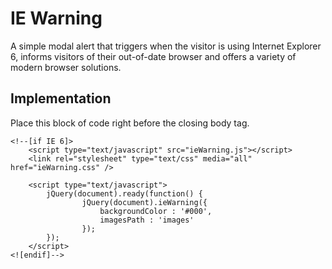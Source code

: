 IE Warning
=============

A simple modal alert that triggers when the visitor is using Internet Explorer 6, informs visitors of their out-of-date browser and offers a variety of modern browser solutions.

Implementation
-------

Place this block of code right before the closing body tag.

	<!--[if IE 6]>
    	<script type="text/javascript" src="ieWarning.js"></script>
    	<link rel="stylesheet" type="text/css" media="all" href="ieWarning.css" />
    
    	<script type="text/javascript">
        	jQuery(document).ready(function() {
            		jQuery(document).ieWarning({
                		backgroundColor : '#000',
                		imagesPath : 'images'
            		});
        	});
    	</script>
	<![endif]-->